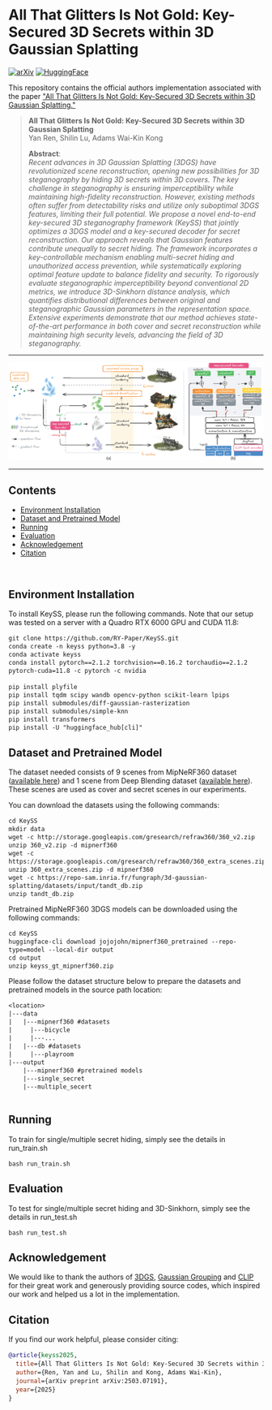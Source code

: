 # All That Glitters Is Not Gold: Key-Secured 3D Secrets within 3D Gaussian Splatting

[![arXiv](https://img.shields.io/badge/arXiv-KeySS-green.svg?style=plastic)](https://arxiv.org/abs/2503.07191) [![HuggingFace](https://img.shields.io/badge/HuggingFace-PretrainedMipnerf360Models-blue.svg?style=plastic)](https://huggingface.co/jojojohn/mipnerf360_pretrained) <br>

This repository contains the official authors implementation associated with the paper ["All That Glitters Is Not Gold: Key-Secured 3D Secrets within 3D Gaussian Splatting."](https://arxiv.org/abs/2410.18775)

> **All That Glitters Is Not Gold: Key-Secured 3D Secrets within 3D Gaussian Splatting**<br>
> Yan Ren, Shilin Lu, Adams Wai-Kin Kong <br>
>
>**Abstract**: <br>
*Recent advances in 3D Gaussian Splatting (3DGS) have revolutionized scene reconstruction, opening new possibilities for 3D steganography by hiding 3D secrets within 3D covers. The key challenge in steganography is ensuring imperceptibility while maintaining high-fidelity reconstruction. However, existing methods often suffer from detectability risks and utilize only suboptimal 3DGS features, limiting their full potential.
We propose a novel end-to-end key-secured 3D steganography framework (KeySS) that jointly optimizes a 3DGS model and a key-secured decoder for secret reconstruction. Our approach reveals that Gaussian features contribute unequally to secret hiding. The framework incorporates a key-controllable mechanism enabling multi-secret hiding and unauthorized access prevention, while systematically exploring optimal feature update to balance fidelity and security. To rigorously evaluate steganographic imperceptibility beyond conventional 2D metrics, we introduce 3D-Sinkhorn distance analysis, which quantifies distributional differences between original and steganographic Gaussian parameters in the representation space.
Extensive experiments demonstrate that our method achieves state-of-the-art performance in both cover and secret reconstruction while maintaining high security levels, advancing the field of 3D steganography.*

---

![Teaser image](assets/flowtry.png)

---

## Contents
  - [Environment Installation](#setup)
  - [Dataset and Pretrained Model](#dataset-and-pretrained-model)
  - [Running](#running)
  - [Evaluation](#evaluation)
  - [Acknowledgement](#evaluation)
  - [Citation](#citation)

<br>

## Environment Installation
To install KeySS, please run the following commands. Note that our setup was tested on a server with a Quadro RTX 6000 GPU and CUDA 11.8:
```shell
git clone https://github.com/RY-Paper/KeySS.git 
conda create -n keyss python=3.8 -y
conda activate keyss
conda install pytorch==2.1.2 torchvision==0.16.2 torchaudio==2.1.2 pytorch-cuda=11.8 -c pytorch -c nvidia

pip install plyfile
pip install tqdm scipy wandb opencv-python scikit-learn lpips
pip install submodules/diff-gaussian-rasterization
pip install submodules/simple-knn
pip install transformers
pip install -U "huggingface_hub[cli]"
```

## Dataset and Pretrained Model
The dataset needed consists of 9 scenes from MipNeRF360 dataset ([available here](https://jonbarron.info/mipnerf360/)) and 1 scene from Deep Blending dataset ([available here](https://repo-sam.inria.fr/fungraph/3d-gaussian-splatting/datasets/input/tandt_db.zip)). These scenes are used as cover and secret scenes in our experiments.

You can download the datasets using the following commands:
```
cd KeySS
mkdir data
wget -c http://storage.googleapis.com/gresearch/refraw360/360_v2.zip
unzip 360_v2.zip -d mipnerf360
wget -c https://storage.googleapis.com/gresearch/refraw360/360_extra_scenes.zip
unzip 360_extra_scenes.zip -d mipnerf360
wget -c https://repo-sam.inria.fr/fungraph/3d-gaussian-splatting/datasets/input/tandt_db.zip 
unzip tandt_db.zip
```

Pretrained MipNeRF360 3DGS models can be downloaded using the following commands:
```
cd KeySS
huggingface-cli download jojojohn/mipnerf360_pretrained --repo-type=model --local-dir output
cd output
unzip keyss_gt_mipnerf360.zip 
```
Please follow the dataset structure below to prepare the datasets and pretrained models in the source path location:
```
<location>
|---data
|   |---mipnerf360 #datasets
|     |---bicycle
|     |---...
|   |---db #datasets
|     |---playroom
|---output
    |---mipnerf360 #pretrained models
    |---single_secret
    |---multiple_secert
        
```


## Running

To train for single/multiple secret hiding, simply see the details in run_train.sh

```shell
bash run_train.sh
```

## Evaluation

To test for single/multiple secret hiding and 3D-Sinkhorn, simply see the details in run_test.sh

```shell
bash run_test.sh
```

## Acknowledgement
We would like to thank the authors of [3DGS](https://github.com/graphdeco-inria/gaussian-splatting), [Gaussian Grouping](https://github.com/lkeab/gaussian-grouping/tree/main) and [CLIP](https://github.com/openai/CLIP) for their great work and generously providing source codes, which inspired our work and helped us a lot in the implementation.


## Citation
If you find our work helpful, please consider citing:
```bibtex
@article{keyss2025,
  title={All That Glitters Is Not Gold: Key-Secured 3D Secrets within 3D Gaussian Splatting},
  author={Ren, Yan and Lu, Shilin and Kong, Adams Wai-Kin},
  journal={arXiv preprint arXiv:2503.07191},
  year={2025}
}
```



